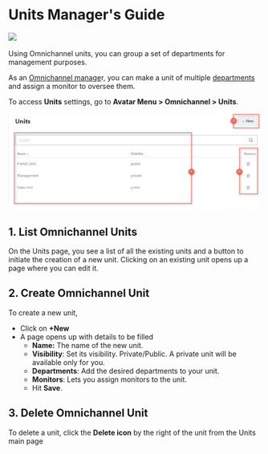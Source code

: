 # Units Manager's Guide

![](<../../.gitbook/assets/2021-06-10\_22-31-38 (3) (3) (3) (3) (3) (3) (3) (3) (3) (2) (3) (1) (1) (15) (1) (1).jpg>)

Using Omnichannel units, you can group a set of departments for management purposes.

As an [Omnichannel manage](managers.md)r, you can make a unit of multiple [departments](departments.md) and assign a monitor to oversee them.

To access **Units** settings, go to **Avatar Menu  > Omnichannel > Units**.

![Omnichannel Units page](<../../.gitbook/assets/Omnichannel Units page>)

## 1. List Omnichannel Units

On the Units page, you see a list of all the existing units and a button to initiate the creation of a new unit. Clicking on an existing unit opens up a page where you can edit it.

## 2. Create Omnichannel Unit

To create a new unit,&#x20;

* Click on **+New**
* A page opens up with details to be filled
  * **Name:** The name of the new unit.
  * **Visibility**: Set its visibility. Private/Public. A private unit will be available only for you.
  * **Departments**: Add the desired departments to your unit.
  * **Monitors**: Lets you assign monitors to the unit.
  * Hit **Save**.

## 3. Delete Omnichannel Unit

To delete a unit, click the **Delete icon** by the right of the unit from the Units main page
